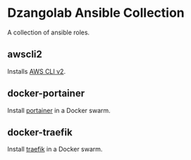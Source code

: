 # Dzangolab Ansible Collection

A collection of ansible roles. 

## awscli2

Installs [AWS CLI v2](https://docs.aws.amazon.com/cli/).  

## docker-portainer

Install [portainer](https://docs.portainer.io/) in a Docker swarm.

## docker-traefik

Install [traefik](https://doc.traefik.io/traefik/) in a Docker swarm.
